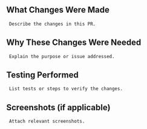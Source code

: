 ## What Changes Were Made
     Describe the changes in this PR.

## Why These Changes Were Needed
     Explain the purpose or issue addressed.

## Testing Performed
     List tests or steps to verify the changes.

## Screenshots (if applicable)
     Attach relevant screenshots.
